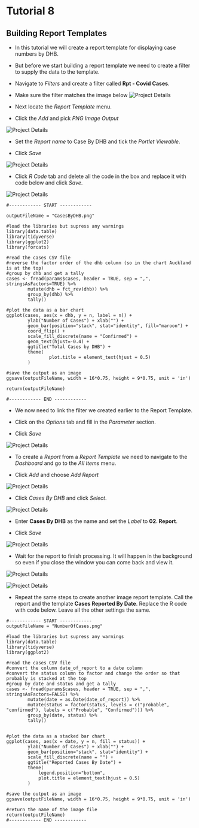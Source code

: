 # Tutorial 8

## Building Report Templates

- In this tutorial we will create a report template for displaying case numbers by DHB.

- But before we start building a report template we need to create a filter to supply the data to the template.

- Navigate to *Filters* and create a filter called **Rpt - Covid Cases**.

- Make sure the filter matches the image below
![Project Details](assets/Report_Template_Case_By_DHB_Filter.png)

- Next locate the *Report Template* menu.

- Click the *Add* and pick *PNG Image Output*

![Project Details](assets/Report_Template_Case_By_DHB_Add.png)

- Set the *Report name* to Case By DHB and tick the *Portlet Viewable*.

- Click *Save*

![Project Details](assets/Report_Template_Case_By_DHB_Add_Details.png)

- Click *R Code* tab and delete all the code in the box and replace it with code below and click *Save*.

![Project Details](assets/Report_Template_Case_By_DHB_Add_RCode.png)

```
#------------ START ------------

outputFileName = "CasesByDHB.png"

#load the libraries but supress any warnings
library(data.table)
library(tidyverse)
library(ggplot2)
library(forcats)

#read the cases CSV file
#reverse the factor order of the dhb column (so in the chart Auckland is at the top)
#group by dhb and get a tally
cases <- fread(params$cases, header = TRUE, sep = ",", stringsAsFactors=TRUE) %>%
        mutate(dhb = fct_rev(dhb)) %>%
        group_by(dhb) %>%
        tally()

#plot the data as a bar chart
ggplot(cases, aes(x = dhb, y = n, label = n)) + 
        ylab("Number of Cases") + xlab("") +
        geom_bar(position="stack", stat="identity", fill="maroon") +
        coord_flip() +
        scale_fill_discrete(name = "Confirmed") +
        geom_text(hjust=-0.4) +
        ggtitle("Total Cases by DHB") +
        theme(
                plot.title = element_text(hjust = 0.5)
        )        

#save the output as an image
ggsave(outputFileName, width = 16*0.75, height = 9*0.75, unit = 'in')

return(outputFileName)

#------------ END ------------
```

- We now need to link the filter we created earlier to the Report Template. 

- Click on the *Options* tab and fill in the *Parameter* section.

- Click *Save*

![Project Details](assets/Report_Template_Case_By_DHB_Add_Options.png)

- To create a *Report* from a *Report Template* we need to navigate to the *Dashboard* and go to the *All Items* menu.

- Click *Add* and choose *Add Report*

![Project Details](assets/Report_Template_Case_By_DHB_Run_Report.png)

- Click *Cases By DHB* and click *Select*.

![Project Details](assets/Report_Template_Case_By_DHB_Run_Report_Select.png)

- Enter **Cases By DHB** as the name and set the *Label* to **02. Report**.

- Click *Save*

![Project Details](assets/Report_Template_Case_By_DHB_Run_Report_Select_Details.png)

- Wait for the report to finish processing. It will happen in the background so even if you close the window you can come back and view it.

![Project Details](assets/Report_Template_Case_By_DHB_Run_Report_Select_Details_Processing.png)

![Project Details](assets/Report_Template_Case_By_DHB_Run_Report_Select_Details_Finished.png)

- Repeat the same steps to create another image report template. Call the report and the template  **Cases Reported By Date**. Replace the R code with code below. Leave all the other settings the same.

```
#------------ START ------------
outputFileName = "NumberOfCases.png"

#load the libraries but supress any warnings
library(data.table)
library(tidyverse)
library(ggplot2)

#read the cases CSV file
#convert the column date_of_report to a date column
#convert the status column to factor and change the order so that probably is stacked at the top
#group by date and status and get a tally
cases <- fread(params$cases, header = TRUE, sep = ",", stringsAsFactors=FALSE) %>%
        mutate(date = as.Date(date_of_report)) %>%
        mutate(status = factor(status, levels = c("probable", "confirmed"), labels = c("Probable", "Confirmed"))) %>%
        group_by(date, status) %>%
        tally()
        

#plot the data as a stacked bar chart
ggplot(cases, aes(x = date, y = n, fill = status)) + 
        ylab("Number of Cases") + xlab("") +
        geom_bar(position="stack", stat="identity") +
        scale_fill_discrete(name = "") +
        ggtitle("Reported Cases By Date") +
        theme(
            legend.position="bottom",
            plot.title = element_text(hjust = 0.5)
        )

#save the output as an image
ggsave(outputFileName, width = 16*0.75, height = 9*0.75, unit = 'in')

#return the name of the image file
return(outputFileName)
#------------ END ------------
```